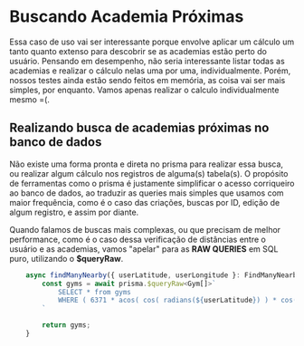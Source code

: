 # Buscando Academia Próximas
Essa caso de uso vai ser interessante porque envolve aplicar um cálculo um tanto quanto extenso para descobrir se as academias estão perto do usuário. Pensando em desempenho, não seria interessante listar todas as academias e realizar o cálculo nelas uma por uma, individualmente. Porém, nossos testes ainda estão sendo feitos em memória, as coisa vai ser mais simples, por enquanto. Vamos apenas realizar o calculo individualmente mesmo =(.

## Realizando busca de academias próximas no banco de dados
Não existe uma forma pronta e direta no prisma para realizar essa busca, ou realizar algum cálculo nos registros de alguma(s) tabela(s). O propósito de ferramentas como o prisma é justamente simplificar o acesso corriqueiro ao banco de dados, ao traduzir as queries mais simples que usamos com maior frequência, como é o caso das criações, buscas por ID, edição de algum registro, e assim por diante. 

Quando falamos de buscas mais complexas, ou que precisam de melhor performance, como é o caso dessa verificação de distâncias entre o usuário e as academias, vamos "apelar" para as **RAW QUERIES** em SQL puro, utilizando o **$queryRaw**. 

```js
    async findManyNearby({ userLatitude, userLongitude }: FindManyNearbyRequest) {
        const gyms = await prisma.$queryRaw<Gym[]>`
            SELECT * from gyms
            WHERE ( 6371 * acos( cos( radians(${userLatitude}) ) * cos( radians( userLatitude ) ) * cos( radians( userLongitude ) - radians(${userLongitude}) ) + sin( radians(${userLatitude}) ) * sin( radians( userLatitude ) ) ) ) <= 10
        `

        return gyms;
    }
```